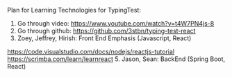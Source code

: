 Plan for Learning Technologies for TypingTest:
1. Go through video: https://www.youtube.com/watch?v=t4W7PN4js-8
2. Go through github: https://github.com/3stbn/typing-test-react
3. Zoey, Jeffrey, Hirish: Front End Emphasis (Javascript, React)

https://code.visualstudio.com/docs/nodejs/reactjs-tutorial
https://scrimba.com/learn/learnreact
5. Jason, Sean: BackEnd (Spring Boot, React)
